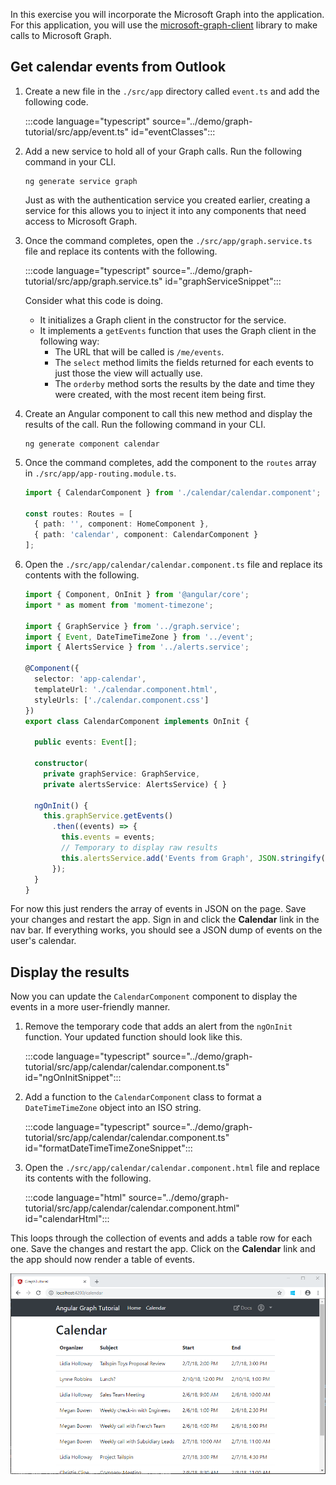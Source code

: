 <!-- markdownlint-disable MD002 MD041 -->

In this exercise you will incorporate the Microsoft Graph into the application. For this application, you will use the [microsoft-graph-client](https://github.com/microsoftgraph/msgraph-sdk-javascript) library to make calls to Microsoft Graph.

## Get calendar events from Outlook

1. Create a new file in the `./src/app` directory called `event.ts` and add the following code.

    :::code language="typescript" source="../demo/graph-tutorial/src/app/event.ts" id="eventClasses":::

1. Add a new service to hold all of your Graph calls. Run the following command in your CLI.

    ```Shell
    ng generate service graph
    ```

    Just as with the authentication service you created earlier, creating a service for this allows you to inject it into any components that need access to Microsoft Graph.

1. Once the command completes, open the `./src/app/graph.service.ts` file and replace its contents with the following.

    :::code language="typescript" source="../demo/graph-tutorial/src/app/graph.service.ts" id="graphServiceSnippet":::

    Consider what this code is doing.

    - It initializes a Graph client in the constructor for the service.
    - It implements a `getEvents` function that uses the Graph client in the following way:
      - The URL that will be called is `/me/events`.
      - The `select` method limits the fields returned for each events to just those the view will actually use.
      - The `orderby` method sorts the results by the date and time they were created, with the most recent item being first.

1. Create an Angular component to call this new method and display the results of the call. Run the following command in your CLI.

    ```Shell
    ng generate component calendar
    ```

1. Once the command completes, add the component to the `routes` array in `./src/app/app-routing.module.ts`.

    ```TypeScript
    import { CalendarComponent } from './calendar/calendar.component';

    const routes: Routes = [
      { path: '', component: HomeComponent },
      { path: 'calendar', component: CalendarComponent }
    ];
    ```

1. Open the `./src/app/calendar/calendar.component.ts` file and replace its contents with the following.

    ```TypeScript
    import { Component, OnInit } from '@angular/core';
    import * as moment from 'moment-timezone';

    import { GraphService } from '../graph.service';
    import { Event, DateTimeTimeZone } from '../event';
    import { AlertsService } from '../alerts.service';

    @Component({
      selector: 'app-calendar',
      templateUrl: './calendar.component.html',
      styleUrls: ['./calendar.component.css']
    })
    export class CalendarComponent implements OnInit {

      public events: Event[];

      constructor(
        private graphService: GraphService,
        private alertsService: AlertsService) { }

      ngOnInit() {
        this.graphService.getEvents()
          .then((events) => {
            this.events = events;
            // Temporary to display raw results
            this.alertsService.add('Events from Graph', JSON.stringify(events, null, 2));
          });
      }
    }
    ```

For now this just renders the array of events in JSON on the page. Save your changes and restart the app. Sign in and click the **Calendar** link in the nav bar. If everything works, you should see a JSON dump of events on the user's calendar.

## Display the results

Now you can update the `CalendarComponent` component to display the events in a more user-friendly manner.

1. Remove the temporary code that adds an alert from the `ngOnInit` function. Your updated function should look like this.

    :::code language="typescript" source="../demo/graph-tutorial/src/app/calendar/calendar.component.ts" id="ngOnInitSnippet":::

1. Add a function to the `CalendarComponent` class to format a `DateTimeTimeZone` object into an ISO string.

    :::code language="typescript" source="../demo/graph-tutorial/src/app/calendar/calendar.component.ts" id="formatDateTimeTimeZoneSnippet":::

1. Open the `./src/app/calendar/calendar.component.html` file and replace its contents with the following.

    :::code language="html" source="../demo/graph-tutorial/src/app/calendar/calendar.component.html" id="calendarHtml":::

This loops through the collection of events and adds a table row for each one. Save the changes and restart the app. Click on the **Calendar** link and the app should now render a table of events.

![A screenshot of the table of events](./images/add-msgraph-01.png)
